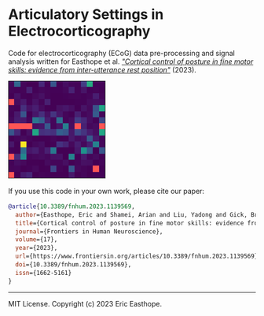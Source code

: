 # Articulatory Settings in Electrocorticography

Code for electrocorticography (ECoG) data pre-processing and signal analysis written for Easthope et al. [_"Cortical control of posture in fine motor skills: evidence from inter-utterance rest position"_](https://doi.org/10.3389/fnhum.2023.1139569) (2023).

![](as-in-ecog.png)

If you use this code in your own work, please cite our paper:

```bibtex
@article{10.3389/fnhum.2023.1139569,
  author={Easthope, Eric and Shamei, Arian and Liu, Yadong and Gick, Bryan and Fels, Sidney},
  title={Cortical control of posture in fine motor skills: evidence from inter-utterance rest position},
  journal={Frontiers in Human Neuroscience},
  volume={17},
  year={2023},
  url={https://www.frontiersin.org/articles/10.3389/fnhum.2023.1139569},       
  doi={10.3389/fnhum.2023.1139569},      
  issn={1662-5161}
}
```

---

MIT License. Copyright (c) 2023 Eric Easthope.
